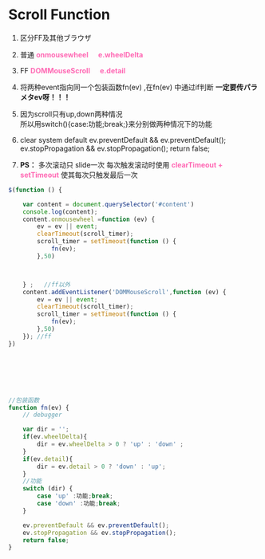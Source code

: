 # Scroll Function

1. 区分FF及其他ブラウザ
2. 普通  **<font color='hotpink'>   onmousewheel      e.wheelDelta </font>**
3. FF   **<font color='hotpink'>   DOMMouseScroll      e.detail</font>**
4. 将两种event指向同一个包装函数fn(ev) ,在fn(ev) 中通过if判断
   **一定要传パラメタev呀！！！**

5. 因为scroll只有up,down两种情况  
   所以用switch(){case:功能;break;}来分别做两种情况下的功能
6. clear system default ev.preventDefault && ev.preventDefault();
   ev.stopPropagation && ev.stopPropagation();
   return false;
7. **PS：** 多次滚动只 slide一次 
   每次触发滚动时使用  **<font color='hotpink'>clearTimeout + setTimeout</font>** 使其每次只触发最后一次

```javascript
$(function () {

    var content = document.querySelector('#content')
    console.log(content);
    content.onmousewheel =function (ev) {
        ev = ev || event;
        clearTimeout(scroll_timer);
        scroll_timer = setTimeout(function () {
            fn(ev);
        },50)



    } ;   //ff以外
    content.addEventListener('DOMMouseScroll',function (ev) {
        ev = ev || event;
        clearTimeout(scroll_timer);
        scroll_timer = setTimeout(function () {
            fn(ev);
        },50)
    }); //ff
})







//包装函数
function fn(ev) {
    // debugger

    var dir = '';
    if(ev.wheelDelta){
        dir = ev.wheelDelta > 0 ? 'up' : 'down' ;
    }
    if(ev.detail){
        dir = ev.detail > 0 ? 'down' : 'up';
    }
    //功能
    switch (dir) {
        case 'up' :功能;break;
        case 'down' :功能;break;
    }

    ev.preventDefault && ev.preventDefault();
    ev.stopPropagation && ev.stopPropagation();
    return false;
}
```